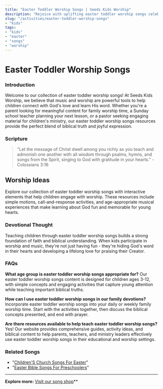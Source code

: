 ```yaml
---
title: "Easter Toddler Worship Songs | Seeds Kids Worship"
description: "Rejoice with uplifting easter toddler worship songs celebrating Jesus' resurrection. Easter worship resources for kids and Sunday school."
slug: "/activities/easter-toddler-worship-songs"
- "kids"
tags:
- "kids"
- "easter"
- "songs"
- "worship"
---
```


# Easter Toddler Worship Songs

### Introduction

Welcome to our collection of easter toddler worship songs! At Seeds Kids Worship, we believe that music and worship are powerful tools to help children connect with God's love and learn His word. Whether you're a parent looking for meaningful content for family worship time, a Sunday school teacher planning your next lesson, or a pastor seeking engaging material for children's ministry, our easter toddler worship songs resources provide the perfect blend of biblical truth and joyful expression.

### Scripture

> "Let the message of Christ dwell among you richly as you teach and admonish one another with all wisdom through psalms, hymns, and songs from the Spirit, singing to God with gratitude in your hearts." - Colossians 3:16

## Worship Ideas

Explore our collection of easter toddler worship songs with interactive elements that help children engage with worship. These resources include simple motions, call-and-response activities, and age-appropriate musical experiences that make learning about God fun and memorable for young hearts.

### Devotional Thought

Teaching children through easter toddler worship songs builds a strong foundation of faith and biblical understanding. When kids participate in worship and music, they're not just having fun - they're hiding God's word in their hearts and developing a lifelong love for praising their Creator.

### FAQs

**What age group is easter toddler worship songs appropriate for?**
Our easter toddler worship songs content is designed for children ages 3-12, with simple concepts and engaging activities that capture young attention while teaching important biblical truths.

**How can I use easter toddler worship songs in our family devotions?**
Incorporate easter toddler worship songs into your daily or weekly family worship time. Start with the activities together, then discuss the biblical concepts presented, and end with prayer.

**Are there resources available to help teach easter toddler worship songs?**
Yes! Our website provides comprehensive guides, activity ideas, and biblical content to help parents, teachers, and ministry leaders effectively use easter toddler worship songs in their educational and worship settings.

### Related Songs

- "[Children'S Church Songs For Easter](/activities/children-s-church-songs-for-easter/)"
- "[Easter Bible Songs For Preschoolers](/activities/easter-bible-songs-for-preschoolers/)"

---

**Explore more:** [Visit our song shop](https://seedskidsworship.com/shop)**

<!-- Schema Markup -->
<script type="application/ld+json">
{
  "@context": "https://schema.org",
  "@type": "MusicRecording",
  "name": "Easter Toddler Worship Songs",
  "byArtist": {
    "@type": "MusicGroup",
    "name": "Seeds Kids Worship"
  },
  "isFamilyFriendly": true,
  "url": "https://seedskidsworship.com/activities/easter-toddler-worship-songs/"
}
</script>